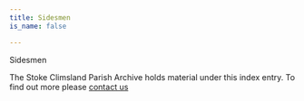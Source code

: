 ```yaml
---
title: Sidesmen
is_name: false

---
```


Sidesmen


The Stoke Climsland Parish Archive holds material under this index entry. To find out more please [contact us](/contact/)
